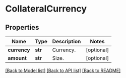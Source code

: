 # CollateralCurrency

## Properties
Name | Type | Description | Notes
------------ | ------------- | ------------- | -------------
**currency** | **str** | Currency. | [optional] 
**amount** | **str** | Size. | [optional] 

[[Back to Model list]](../README.md#documentation-for-models) [[Back to API list]](../README.md#documentation-for-api-endpoints) [[Back to README]](../README.md)


